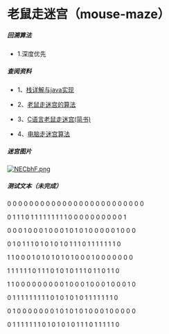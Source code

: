 # 老鼠走迷宫（mouse-maze）

##### 回溯算法

* 1.深度优先

##### 查阅资料

* 1、[栈详解与java实现](https://www.cnblogs.com/fzz9/p/8167546.html)

* 2、[老鼠走迷宫的算法](https://wenku.baidu.com/view/d8eb93b6a32d7375a517804f.html)

* 3、[C语言老鼠走迷宫(简书)](https://www.jianshu.com/p/44c2dbd5bdf1)

* 4、[电脑走迷宫算法](https://wenku.baidu.com/view/d8eb93b6a32d7375a517804f.html)

##### 迷宫图片
[![NECbhF.png](https://s1.ax1x.com/2020/06/17/NECbhF.png)](https://imgchr.com/i/NECbhF)
##### 测试文本（未完成）

0 0 0 0 0		      0 0 0 0 0		      0 0 0 0 0		  0 0 0 0 0	      	0 0 0 0 0

0 1 1 1 0        	1 1 1 1 1       	1 1 1 1 0 		0 0 0 0 0        	0 0 0 0 1

0 0 0 1 0         0 0 1 0 0	    	  0 1 0 1 0     1 0 0 0 0        	0 1 0 0 0 

0 1 0 1 1 		    1 0 1 0 1		      0 1 0 1 1  	  1 0 1 1 1 		    1 1 1 1 0

1 1 0 0 0  	      1 0 1 0 1	 	      0 1 0 1 0   	0 0 1 0 0 		    0 0 0 0 0 

1 1 1 1 1        	1 0 1 1 1  	      0 1 0 1 0   	1 1 1 0 1 	    	1 0 1 1 0

1 1 0 0 0 		    0 0 0 0 0  	      0 1 0 0 0    	1 0 0 0 1       	0 0 0 1 0

0 1 1 1 1       	1 1 1 1 1    	    0 1 0 1 0    	1 0 1 1 1       	1 1 1 1 0

0 1 0 0 0 		    0 0 0 0 1 	    	0 1 0 1 0 		1 0 0 0 1 	    	0 0 0 0 0 	

0 1 1 1 1     	  1 1 1 0 1       	0 1 0 1 0   	1 1 1 0 1       	1 1 1 1 0



